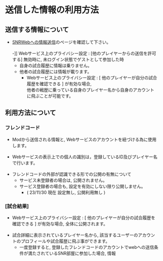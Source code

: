 # 送信した情報の利用方法
## 送信する情報について
- [SNRWebへの情報送信]([[SNRWebの利用時に送信する情報#送信される内容)のページを確認して下さい。<br><br>
-]] Webサービス上のプライバシー設定 : [他のプレイヤーからの送信を許可する] 無効時に, 未ログイン状態でゲストとして参加した時
  - 自身の試合履歴に情報は乗りません。
  - 他者の試合履歴には情報が載ります。
    - Webサービス上のプライバシー設定 : [ 他のプレイヤーが自分の試合履歴を確認できる ] が有効な場合,<br>他者の戦歴に乗っている自身のプレイヤー名から自身のアカウントに飛ぶことが可能です。 

## 利用方法について
###  フレンドコード
- Modから送信される情報と, Webサービスのアカウントを紐づける為に使用します。<br><br>
- Webサービスの表示上での個人の識別は，登録しているID及びプレイヤー名で行います。<br><br>
- フレンドコードの外部が認識できる形での公開の有無について
  - サービス未登録者の場合は, 公開されません。
  - サービス登録者の場合も, 設定を有効にしない限り公開しません。
    - ( 23/11/30 現在 設定無し, 公開利用無し )

### [試合結果]
- Webサービス上のプライバシー設定 : [ 他のプレイヤーが自分の試合履歴を確認できる ] が有効な場合, 全体に公開されます。<br><br>
- 試合詳細に表示されているプレイヤー名から, 該当するユーザーのアカウントのプロフィールや試合履歴に飛ぶ事ができます。
  - 一度登録すると, 登録したフレンドコードのアカウントでwebへの送信条件が満たされているSNR部屋に参加した場合, 情報
